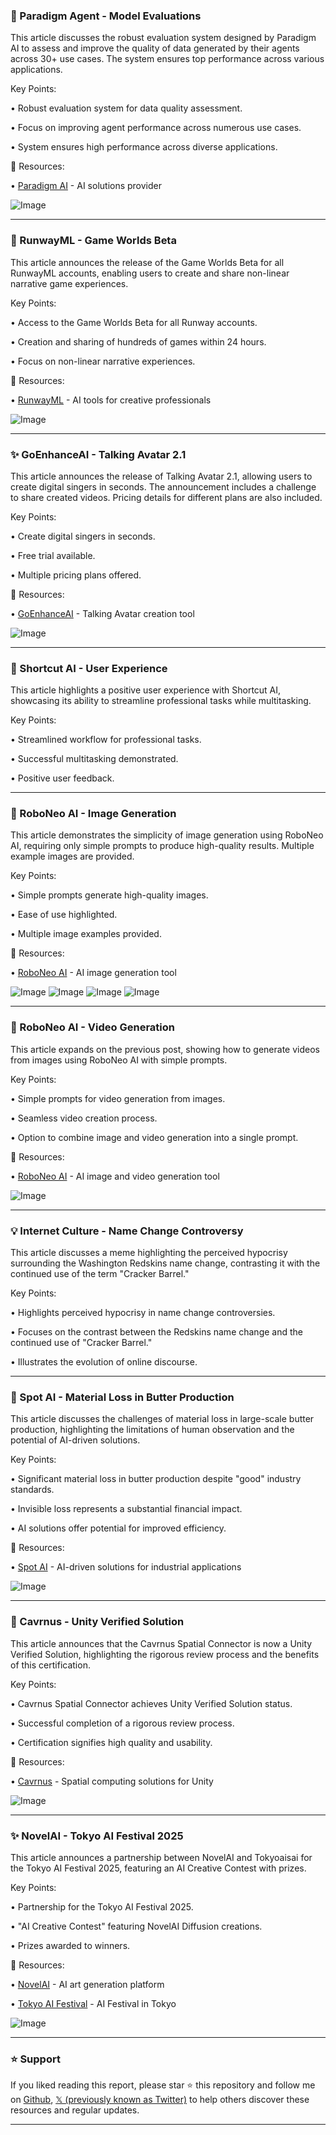 ### 🤖 Paradigm Agent - Model Evaluations

This article discusses the robust evaluation system designed by Paradigm AI to assess and improve the quality of data generated by their agents across 30+ use cases.  The system ensures top performance across various applications.

Key Points:

• Robust evaluation system for data quality assessment.


• Focus on improving agent performance across numerous use cases.


• System ensures high performance across diverse applications.


🔗 Resources:

• [Paradigm AI](https://x.com/paradigmai) - AI solutions provider


![Image](https://pbs.twimg.com/media/Gy-kKVwa4AAzrpv?format=png&name=small)



---

### 🚀 RunwayML - Game Worlds Beta

This article announces the release of the Game Worlds Beta for all RunwayML accounts, enabling users to create and share non-linear narrative game experiences.

Key Points:

•  Access to the Game Worlds Beta for all Runway accounts.


• Creation and sharing of hundreds of games within 24 hours.


•  Focus on non-linear narrative experiences.


🔗 Resources:

• [RunwayML](https://x.com/runwayml) -  AI tools for creative professionals


![Image](https://pbs.twimg.com/amplify_video_thumb/1958967258023133185/img/_jfvLxRD109CChwU.jpg)



---

### ✨ GoEnhanceAI - Talking Avatar 2.1

This article announces the release of Talking Avatar 2.1, allowing users to create digital singers in seconds.  The announcement includes a challenge to share created videos. Pricing details for different plans are also included.

Key Points:

•  Create digital singers in seconds.


•  Free trial available.


•  Multiple pricing plans offered.


🔗 Resources:

• [GoEnhanceAI](https://app.goenhance.ai/talking-avatar) - Talking Avatar creation tool


![Image](https://pbs.twimg.com/amplify_video_thumb/1958911757407461379/img/fPRHYMFR9N9kJ8_0.jpg)



---

### 🤖 Shortcut AI - User Experience

This article highlights a positive user experience with Shortcut AI, showcasing its ability to streamline professional tasks while multitasking.

Key Points:

•  Streamlined workflow for professional tasks.


•  Successful multitasking demonstrated.


•  Positive user feedback.



---

### 🤖 RoboNeo AI - Image Generation

This article demonstrates the simplicity of image generation using RoboNeo AI, requiring only simple prompts to produce high-quality results.  Multiple example images are provided.

Key Points:

•  Simple prompts generate high-quality images.


•  Ease of use highlighted.


•  Multiple image examples provided.


🔗 Resources:

• [RoboNeo AI](https://x.com/RoboNeo_ai) - AI image generation tool


![Image](https://pbs.twimg.com/media/Gy81NugasAAr3or?format=jpg&name=small)
![Image](https://pbs.twimg.com/media/Gy81PEWboAEo79S?format=jpg&name=small)
![Image](https://pbs.twimg.com/media/Gy81QWgboAEnh3R?format=jpg&name=small)
![Image](https://pbs.twimg.com/media/Gy81zXYWkAABO6L?format=jpg&name=small)



---

### 🤖 RoboNeo AI - Video Generation

This article expands on the previous post, showing how to generate videos from images using RoboNeo AI with simple prompts.

Key Points:

•  Simple prompts for video generation from images.


•  Seamless video creation process.


•  Option to combine image and video generation into a single prompt.


🔗 Resources:

• [RoboNeo AI](https://x.com/RoboNeo_ai) - AI image and video generation tool


![Image](https://pbs.twimg.com/amplify_video_thumb/1958845984353787904/img/wN4iSoK_mnHCXI8S.jpg)



---

### 💡 Internet Culture - Name Change Controversy

This article discusses a meme highlighting the perceived hypocrisy surrounding the Washington Redskins name change, contrasting it with the continued use of the term "Cracker Barrel."

Key Points:

•  Highlights perceived hypocrisy in name change controversies.


•  Focuses on the contrast between the Redskins name change and the continued use of "Cracker Barrel."


•  Illustrates the evolution of online discourse.



---

### 🤖 Spot AI - Material Loss in Butter Production

This article discusses the challenges of material loss in large-scale butter production, highlighting the limitations of human observation and the potential of AI-driven solutions.

Key Points:

•  Significant material loss in butter production despite "good" industry standards.


•  Invisible loss represents a substantial financial impact.


•  AI solutions offer potential for improved efficiency.


🔗 Resources:

• [Spot AI](https://x.com/spot_ai) - AI-driven solutions for industrial applications


![Image](https://pbs.twimg.com/media/Gy4keL9a0AAytKj?format=jpg&name=small)



---

### 🚀 Cavrnus - Unity Verified Solution

This article announces that the Cavrnus Spatial Connector is now a Unity Verified Solution, highlighting the rigorous review process and the benefits of this certification.

Key Points:

•  Cavrnus Spatial Connector achieves Unity Verified Solution status.


•  Successful completion of a rigorous review process.


•  Certification signifies high quality and usability.


🔗 Resources:

• [Cavrnus](https://x.com/cavrnus) - Spatial computing solutions for Unity


![Image](https://pbs.twimg.com/amplify_video_thumb/1958326325690675200/img/b8-J1P5j3J5TwRoP.jpg)



---

### ✨ NovelAI - Tokyo AI Festival 2025

This article announces a partnership between NovelAI and Tokyoaisai for the Tokyo AI Festival 2025, featuring an AI Creative Contest with prizes.

Key Points:

•  Partnership for the Tokyo AI Festival 2025.


•  "AI Creative Contest" featuring NovelAI Diffusion creations.


•  Prizes awarded to winners.


🔗 Resources:

• [NovelAI](https://x.com/novelaiofficial) - AI art generation platform


• [Tokyo AI Festival](https://x.com/tokyoaisai) -  AI Festival in Tokyo


![Image](https://pbs.twimg.com/media/Gy3oDecbcAA-9Rh?format=jpg&name=small)


---

### ⭐️ Support

If you liked reading this report, please star ⭐️ this repository and follow me on [Github](https://github.com/Drix10), [𝕏 (previously known as Twitter)](https://x.com/DRIX_10_) to help others discover these resources and regular updates.

---